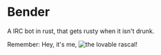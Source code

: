 # Bender

A IRC bot in rust, that gets rusty when it isn't drunk.

Remember:
Hey, it's me, ![the lovable rascal](http://cdn.meme.am/instances/23494565.jpg)!
